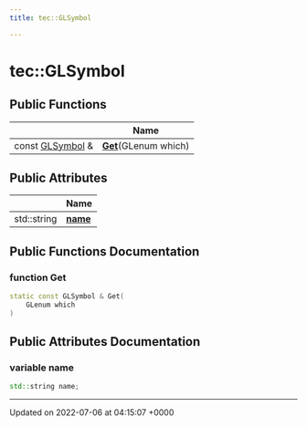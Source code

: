 ```yaml
---
title: tec::GLSymbol

---
```


# tec::GLSymbol





## Public Functions

|                | Name           |
| -------------- | -------------- |
| const [GLSymbol](/engine/Classes/classtec_1_1_g_l_symbol/) & | **[Get](/engine/Classes/classtec_1_1_g_l_symbol/#function-get)**(GLenum which) |

## Public Attributes

|                | Name           |
| -------------- | -------------- |
| std::string | **[name](/engine/Classes/classtec_1_1_g_l_symbol/#variable-name)**  |

## Public Functions Documentation

### function Get

```cpp
static const GLSymbol & Get(
    GLenum which
)
```


## Public Attributes Documentation

### variable name

```cpp
std::string name;
```


-------------------------------

Updated on 2022-07-06 at 04:15:07 +0000